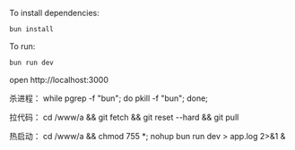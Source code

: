 To install dependencies:
```sh
bun install
```

To run:
```sh
bun run dev
```

open http://localhost:3000


杀进程：
while pgrep -f "bun"; do pkill -f "bun"; done;

拉代码：
cd /www/a && git fetch && git reset --hard && git pull

热启动：
cd /www/a && chmod 755 *; nohup bun run dev > app.log 2>&1 &
